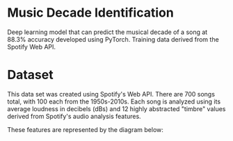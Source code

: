 # Music Decade Identification
Deep learning model that can predict the musical decade of a song at 88.3% accuracy developed using PyTorch. Training data derived from the Spotify Web API.

# Dataset

This data set was created using Spotify's Web API. There are 700 songs total, with 100 each from the 1950s-2010s. Each song is analyzed using its average loudness in decibels (dBs) and 12 highly abstracted "timbre" values derived from Spotify's audio analysis features. 

These features are represented by the diagram below:


